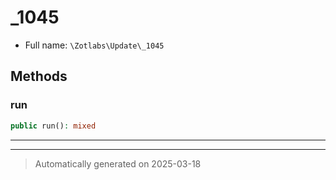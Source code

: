
# _1045





* Full name: `\Zotlabs\Update\_1045`




## Methods


### run



```php
public run(): mixed
```












***


***
> Automatically generated on 2025-03-18

